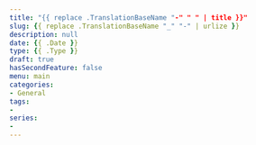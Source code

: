 ```yaml
---
title: "{{ replace .TranslationBaseName "-" " " | title }}"
slug: {{ replace .TranslationBaseName "_" "-" | urlize }}
description: null
date: {{ .Date }}
type: {{ .Type }}
draft: true
hasSecondFeature: false
menu: main
categories:
- General
tags:
-
series:
-
---
```

